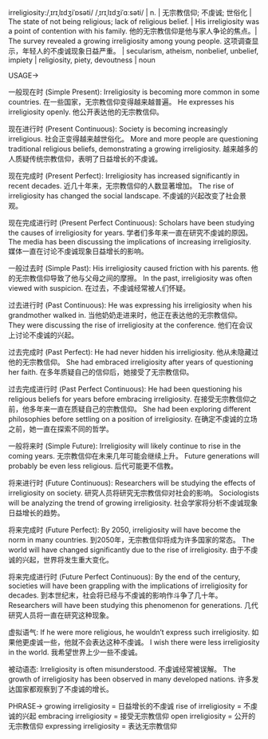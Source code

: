 irreligiosity:/ˌɪrɪˌlɪdʒiˈɒsəti/ /ˌɪrɪˌlɪdʒiˈɑːsəti/ | n. | 无宗教信仰; 不虔诚; 世俗化 | The state of not being religious; lack of religious belief. |  His irreligiosity was a point of contention with his family. 他的无宗教信仰是他与家人争论的焦点。|  The survey revealed a growing irreligiosity among young people.  这项调查显示，年轻人的不虔诚现象日益严重。 |  secularism, atheism, nonbelief, unbelief, impiety |  religiosity, piety, devoutness | noun


USAGE->

一般现在时 (Simple Present):
Irreligiosity is becoming more common in some countries.  在一些国家，无宗教信仰变得越来越普遍。
He expresses his irreligiosity openly. 他公开表达他的无宗教信仰。

现在进行时 (Present Continuous):
Society is becoming increasingly irreligious. 社会正变得越来越世俗化。
More and more people are questioning traditional religious beliefs, demonstrating a growing irreligiosity. 越来越多的人质疑传统宗教信仰，表明了日益增长的不虔诚。

现在完成时 (Present Perfect):
Irreligiosity has increased significantly in recent decades. 近几十年来，无宗教信仰的人数显著增加。
The rise of irreligiosity has changed the social landscape. 不虔诚的兴起改变了社会景观。

现在完成进行时 (Present Perfect Continuous):
Scholars have been studying the causes of irreligiosity for years.  学者们多年来一直在研究不虔诚的原因。
The media has been discussing the implications of increasing irreligiosity. 媒体一直在讨论不虔诚现象日益增长的影响。


一般过去时 (Simple Past):
His irreligiosity caused friction with his parents. 他的无宗教信仰导致了他与父母之间的摩擦。
In the past, irreligiosity was often viewed with suspicion. 在过去，不虔诚经常被人们怀疑。


过去进行时 (Past Continuous):
He was expressing his irreligiosity when his grandmother walked in.  当他奶奶走进来时，他正在表达他的无宗教信仰。
They were discussing the rise of irreligiosity at the conference. 他们在会议上讨论不虔诚的兴起。


过去完成时 (Past Perfect):
He had never hidden his irreligiosity. 他从未隐藏过他的无宗教信仰。
She had embraced irreligiosity after years of questioning her faith.  在多年质疑自己的信仰后，她接受了无宗教信仰。


过去完成进行时 (Past Perfect Continuous):
He had been questioning his religious beliefs for years before embracing irreligiosity. 在接受无宗教信仰之前，他多年来一直在质疑自己的宗教信仰。
She had been exploring different philosophies before settling on a position of irreligiosity.  在确定不虔诚的立场之前，她一直在探索不同的哲学。


一般将来时 (Simple Future):
Irreligiosity will likely continue to rise in the coming years.  无宗教信仰在未来几年可能会继续上升。
Future generations will probably be even less religious.  后代可能更不信教。


将来进行时 (Future Continuous):
Researchers will be studying the effects of irreligiosity on society. 研究人员将研究无宗教信仰对社会的影响。
Sociologists will be analyzing the trend of growing irreligiosity. 社会学家将分析不虔诚现象日益增长的趋势。


将来完成时 (Future Perfect):
By 2050, irreligiosity will have become the norm in many countries. 到2050年，无宗教信仰将成为许多国家的常态。
The world will have changed significantly due to the rise of irreligiosity. 由于不虔诚的兴起，世界将发生重大变化。


将来完成进行时 (Future Perfect Continuous):
By the end of the century, societies will have been grappling with the implications of irreligiosity for decades. 到本世纪末，社会将已经与不虔诚的影响作斗争了几十年。
Researchers will have been studying this phenomenon for generations. 几代研究人员将一直在研究这种现象。


虚拟语气:
If he were more religious, he wouldn’t express such irreligiosity. 如果他更虔诚一些，他就不会表达这种不虔诚。
I wish there were less irreligiosity in the world. 我希望世界上少一些不虔诚。


被动语态:
Irreligiosity is often misunderstood. 不虔诚经常被误解。
The growth of irreligiosity has been observed in many developed nations. 许多发达国家都观察到了不虔诚的增长。



PHRASE->
growing irreligiosity = 日益增长的不虔诚
rise of irreligiosity = 不虔诚的兴起
embracing irreligiosity = 接受无宗教信仰
open irreligiosity = 公开的无宗教信仰
expressing irreligiosity = 表达无宗教信仰


